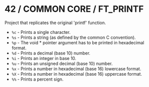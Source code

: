 # **42 / COMMON CORE / FT_PRINTF**  
Project that replicates the original 'printf' function.

- `%c` - Prints a single character.  
- `%s` - Prints a string (as defined by the common C convention).  
- `%p` - The void * pointer argument has to be printed in hexadecimal format.  
- `%d` - Prints a decimal (base 10) number.  
- `%i` - Prints an integer in base 10.  
- `%u` - Prints an unsigned decimal (base 10) number.  
- `%x` - Prints a number in hexadecimal (base 16) lowercase format.  
- `%X` - Prints a number in hexadecimal (base 16) uppercase format.  
- `%%` - Prints a percent sign.  
